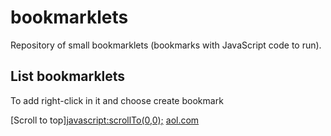 # bookmarklets
Repository of small bookmarklets (bookmarks with JavaScript code to run).

## List bookmarklets
To add right-click in it and choose create bookmark

[Scroll to top]<javascript:scrollTo(0,0);>
[aol.com](http://aol.com)
